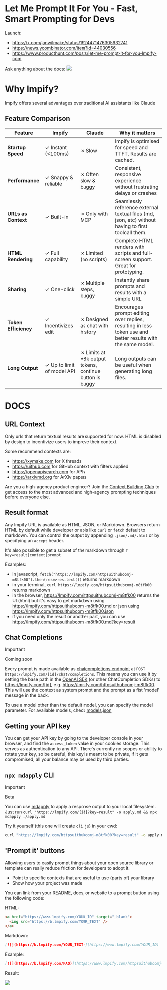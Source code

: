 # Let Me Prompt It For You - Fast, Smart Prompting for Devs

Launch:

- https://x.com/janwilmake/status/1924471476305932741
- https://news.ycombinator.com/item?id=44030556
- https://www.producthunt.com/posts/let-me-prompt-it-for-you-lmpify-com

Ask anything about the docs: [![](https://b.lmpify.com)](https://www.lmpify.com/httpsuithubcomj-u4l8lj0)

# Why lmpify?

lmpify offers several advantages over traditional AI assistants like Claude

## Feature Comparison

| Feature              | lmpify                     | Claude                                                  | Why it matters                                                                                              |
| -------------------- | -------------------------- | ------------------------------------------------------- | ----------------------------------------------------------------------------------------------------------- |
| **Startup Speed**    | ✓ Instant (<100ms)         | ✗ Slow                                                  | lmpify is optimised for speed and TTFT. Results are cached.                                                 |
| **Performance**      | ✓ Snappy & reliable        | ✗ Often slow & buggy                                    | Consistent, responsive experience without frustrating delays or crashes                                     |
| **URLs as Context**  | ✓ Built-in                 | ✗ Only with MCP                                         | Seamlessly reference external textual files (md, json, etc) without having to first toolcall them.          |
| **HTML Rendering**   | ✓ Full capability          | ✗ Limited (no scripts)                                  | Complete HTML renders with scripts and full-screen support. Great for prototyping.                          |
| **Sharing**          | ✓ One-click                | ✗ Multiple steps, buggy                                 | Instantly share prompts and results with a simple URL                                                       |
| **Token Efficiency** | ✓ Incentivizes edit        | ✗ Designed as chat with history                         | Encourages prompt editing over replies, resulting in less token use and better results with the same model. |
| **Long Output**      | ✓ Up to limit of model API | ✗ Limits at ±8k output tokens, continue button is buggy | Long outputs can be useful when generating long files.                                                      |

# DOCS

## URL Context

Only urls that return textual results are supported for now. HTML is disabled by design to incentivize users to improve their context.

Some recommend contexts are:

- https://xymake.com for X threads
- https://uithub.com for GitHub context with filters applied
- https://openapisearch.com for APIs
- https://arxivmd.org for ArXiv papers

Are you a high-agency product engineer? Join the [Context Building Club](https://contextbuilding.com) to get access to the most advanced and high-agency prompting techniques before everyone else.

## Result format

Any lmpify URL is available as HTML, JSON, or Markdown. Browsers return HTML by default while developer or apis like `curl` or `fetch` default to markdown. You can control the output by appending `.json/.md/.html` or by specifying an `accept` header.

It's also possible to get a subset of the markdown through `?key=result|context|prompt`

Examples:

- in javascript, `fetch("https://lmpify.com/httpsuithubcomj-m8tfk00").then(res=>res.text())` returns markdown
- in your terminal, `curl https://lmpify.com/httpsuithubcomj-m8tfk00` returns markdown
- in the browser, https://lmpify.com/httpsuithubcomj-m8tfk00 returns the UI (html) but it's easy to get markdown using https://lmpify.com/httpsuithubcomj-m8tfk00.md or json using https://lmpify.com/httpsuithubcomj-m8tfk00.json
- if you need only the result or another part, you can use https://lmpify.com/httpsuithubcomj-m8tfk00.md?key=result

## Chat Completions

> [!IMPORTANT]
> Coming soon

Every prompt is made available as [chatcompletions endpoint](https://platform.openai.com/docs/guides/text-generation) at `POST https://lmpify.com/[id]/chat/completions`. This means you can use it by setting the base path in the [OpenAI SDK](https://platform.openai.com/docs/libraries) (or other ChatCompletion SDKs) to https://lmpify.com/[id], e.g. https://lmpify.com/httpsuithubcomj-m8tfk00. This will use the context as system prompt and the prompt as a fist 'model' message in the back.

To use a model other than the default model, you can specify the model parameter. For available models, check [models.json](models.json)

## Getting your API key

You can get your API key by going to the developer console in your browser, and find the `access_token` value in your cookies storage. This serves as authentication to any API. There's currently no scopes or ability to rotate your key, so be careful, this key is meant to be private, if it gets compromised, all your balance may be used by third parties.

## `npx mdapply` CLI

> [!IMPORTANT]
> Beta

You can use [mdapply](https://github.com/janwilmake/mdapply) to apply a response output to your local filesystem. Just run `curl "https://lmpify.com/[id]?key=result" -o apply.md && npx mdapply ./apply.md`

Try it yourself (this one will create `cli.js`) in your cwd:

```sh
curl "https://lmpify.com/httpsuithubcomj-m8tfk00?key=result" -o apply.md && npx mdapply ./apply.md
```

## 'Prompt it' buttons

Allowing users to easily prompt things about your open source library or template can really reduce friction for developers to adopt it.

- Point to specific contexts that are useful to use (parts of) your library
- Show how your project was made

You can link from your README, docs, or website to a prompt button using the following code:

HTML:

```html
<a href="https://www.lmpify.com/YOUR_ID" target="_blank">
  <img src="https://b.lmpify.com/YOUR_TEXT" />
</a>
```

Markdown:

```md
[![](https://b.lmpify.com/YOUR_TEXT)](https://www.lmpify.com/YOUR_ID)
```

Example:

```md
[![](https://b.lmpify.com/FAQ)](https://www.lmpify.com/httpsuithubcomj-u4l8lj0)
```

Result:

[![](https://b.lmpify.com/FAQ)](https://www.lmpify.com/httpsuithubcomj-u4l8lj0)

